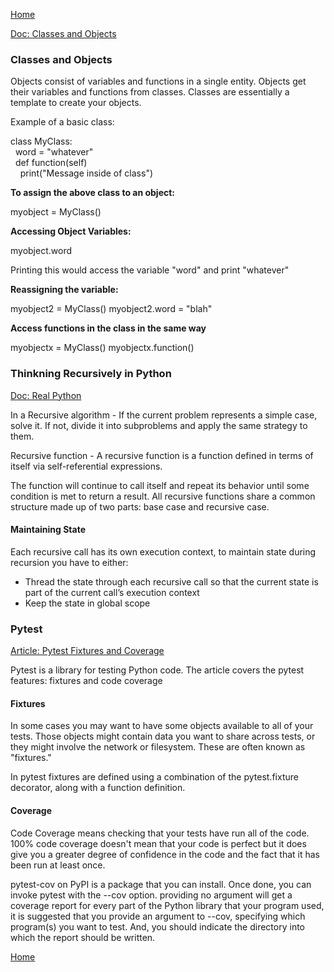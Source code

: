 [Home](../README.md)  

[Doc: Classes and Objects](https://www.learnpython.org/en/Classes_and_Objects) 

### Classes and Objects

Objects consist of variables and functions in a single entity. Objects get their variables and functions from classes. Classes are essentially a template to create your objects.

Example of a basic class: 

class MyClass:  
&nbsp;&nbsp;word = "whatever"  
&nbsp;&nbsp;def function(self)  
&nbsp;&nbsp;&nbsp;&nbsp;print("Message inside of class")  

**To assign the above class to an object:**  

myobject = MyClass()

**Accessing Object Variables:**  

myobject.word 

Printing this would access the variable "word" and print "whatever" 

**Reassigning the variable:**

myobject2 = MyClass()
myobject2.word = "blah"

**Access functions in the class in the same way**

myobjectx = MyClass()
myobjectx.function()

### Thinkning Recursively in Python

[Doc: Real Python](https://realpython.com/python-thinking-recursively/)

In a Recursive algorithm - If the current problem represents a simple case, solve it. If not, divide it into subproblems and apply the same strategy to them.

Recursive function - A recursive function is a function defined in terms of itself via self-referential expressions. 

The function will continue to call itself and repeat its behavior until some condition is met to return a result. All recursive functions share a common structure made up of two parts: base case and recursive case.

#### Maintaining State
Each recursive call has its own execution context, to maintain state during recursion you have to either:

- Thread the state through each recursive call so that the current state is part of the current call’s execution context
- Keep the state in global scope

### Pytest

[Article: Pytest Fixtures and Coverage](https://www.linuxjournal.com/content/python-testing-pytest-fixtures-and-coverage)  

Pytest is a library for testing Python code. The article covers the pytest features: fixtures and code coverage

#### Fixtures

In some cases you may want to have some objects available to all of your tests. Those objects might contain data you want to share across tests, or they might involve the network or filesystem. These are often known as "fixtures."

In pytest fixtures are defined using a combination of the pytest.fixture decorator, along with a function definition.

#### Coverage

Code Coverage means checking that your tests have run all of the code. 100% code coverage doesn't mean that your code is perfect but it does give you a greater degree of confidence in the code and the fact that it has been run at least once.  

pytest-cov on PyPI is a package that you can install. Once done, you can invoke pytest with the --cov option. providing no argument will get a coverage report for every part of the Python library that your program used, it is suggested that you provide an argument to --cov, specifying which program(s) you want to test. And, you should indicate the directory into which the report should be written. 

[Home](../README.md)  